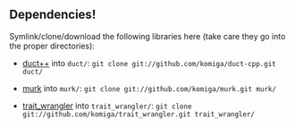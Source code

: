 
## Dependencies!

Symlink/clone/download the following libraries here (take care they go into the proper directories):

* [duct++](/komiga/duct-cpp) into `duct/`: `git clone git://github.com/komiga/duct-cpp.git duct/`

* [murk](/komiga/murk) into `murk/`: `git clone git://github.com/komiga/murk.git murk/`

* [trait_wrangler](/komiga/trait_wrangler) into `trait_wrangler/`: `git clone git://github.com/komiga/trait_wrangler.git trait_wrangler/`
